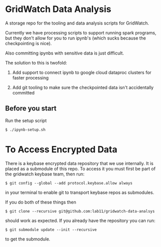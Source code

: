 GridWatch Data Analysis
=======================

A storage repo for the tooling and data analysis scripts for GridWatch.

Currently we have processing scripts to support running spark programs, but they
don't allow for you to run ipynb's (which sucks because the checkpointing is nice).

Also committing ipynbs with sensitive data is just difficult.

The solution to this is twofold:

1) Add support to connect ipynb to google cloud dataproc clusters for faster processing

2) Add git tooling to make sure the checkpointed data isn't accidentally committed

## Before you start

Run the setup script

```
$ ./ipynb-setup.sh
```

# To Access Encrypted Data

There is a keybase encrypted data repository that we use internally. It is
placed as a submodule of this repo. To access it you must first be part of the
gridwatch keybase team, then run:

```
$ git config --global --add protocol.keybase.allow always
```

in your terminal to enable git to transport keybase repos as submodules.

If you do both of these things then

```
$ git clone --recursive git@github.com:lab11/gridwatch-data-analsys
```
should work as expected. If you already have the repository you can run:

```
$ git submodule update --init --recursive
```

to get the submodule.
